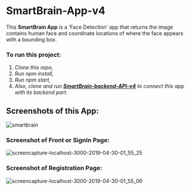 # SmartBrain-App-v4

This **SmartBrain App** is a ‘Face Detection’ app that returns the image contains human face and coordinate locations of where the face appears with a bounding box. 

### To run this project:

1. *Clone this repo,*
2. *Run npm install,*
3. *Run npm start,*
4. *Also, clone and run **[SmartBrain-backend-API-v4](https://github.com/MalihaKabir/SmartBrain-Backend-API-v4)** to connect this app with its backend part.*


## Screenshots of this App:
![smartbrain](https://user-images.githubusercontent.com/43598622/59150461-d0162700-8a45-11e9-85e9-f7f33ee4505d.jpg)


### Screenshot of Front or SignIn Page:
![screencapture-localhost-3000-2019-04-30-01_55_25](https://user-images.githubusercontent.com/43598622/56924019-bf40d000-6aed-11e9-9766-da3ef1de6110.jpg)

### Screenshot of Registration Page:
![screencapture-localhost-3000-2019-04-30-01_55_06](https://user-images.githubusercontent.com/43598622/56959054-fce53d80-6b6d-11e9-8822-13f48d8429ad.jpg)

